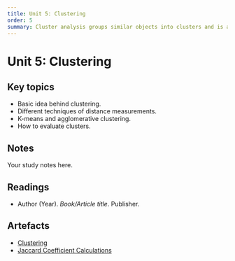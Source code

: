 ```yaml
---
title: Unit 5: Clustering
order: 5
summary: Cluster analysis groups similar objects into clusters and is a key exploratory data analysis technique widely used across fields like pattern recognition, image analysis, and machine learning.
---
```


# Unit 5: Clustering

## Key topics
- Basic idea behind clustering.
- Different techniques of distance measurements.
- K-means and agglomerative clustering.
- How to evaluate clusters.

## Notes
Your study notes here.

## Readings
- Author (Year). *Book/Article title*. Publisher.

## Artefacts
- [Clustering](../../artefacts/module-3/unit-05-clustering.pdf)
- [Jaccard Coefficient Calculations](../../artefacts/module-3/unit-05-jacc-coe.pdf)